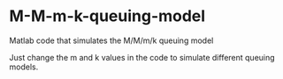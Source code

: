 # M-M-m-k-queuing-model
Matlab code that simulates the M/M/m/k queuing model

Just change the m and k values in the code to simulate different queuing models.
